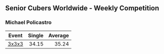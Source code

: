 ## Senior Cubers Worldwide - Weekly Competition
### Michael Policastro

| Event | Single | Average |
| -- | --: | --: |
| [3x3x3](michael_policastro/333.md) | 34.15 | 35.24 |

<!-- Global site tag (gtag.js) - Google Analytics -->
<script async src="https://www.googletagmanager.com/gtag/js?id=UA-86348435-3"></script>
<script>window.dataLayer = window.dataLayer || []; function gtag() {dataLayer.push(arguments);} gtag('js', new Date()); gtag('config', 'UA-86348435-3');</script>
